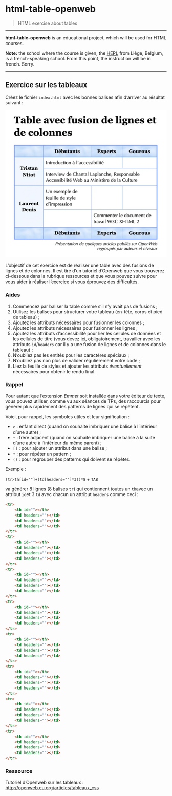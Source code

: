 # html-table-openweb

> HTML exercise about tables

* * *

**html-table-openweb** is an educational project, which will be used for HTML courses.

**Note:** the school where the course is given, the [HEPL](http://www.provincedeliege.be/hauteecole) from Liège,
Belgium, is a french-speaking school. From this point, the instruction will be in french. Sorry.

* * *

## Exercice sur les tableaux

Créez le fichier `index.html` avec les bonnes balises afin d’arriver au résultat suivant :

![Résultat attendu](./assets-starter/rendu.webp)

L’objectif de cet exercice est de réaliser une table avec des fusions de lignes et de colonnes. Il est tiré d’un
tutoriel d’Openweb que vous trouverez ci-dessous dans la rubrique ressources et que vous pouvez suivre pour vous aider à
réaliser l’exercice si vous éprouvez des difficultés.

### Aides

1. Commencez par baliser la table comme s’il n’y avait pas de fusions ;
2. Utilisez les balises pour structurer votre tableau (en-tête, corps et pied de tableau) ;
3. Ajoutez les attributs nécessaires pour fusionner les colonnes ;
4. Ajoutez les attributs nécessaires pour fusionner les lignes ;
5. Ajoutez les attributs d’accessibilité pour lier les cellules de données et les cellules de titre (vous devez ici,
   obligatoirement, travailler avec les attributs `id`/`headers` car il y a une fusion de lignes et de colonnes dans le
   tableau) ;
6. N’oubliez pas les entités pour les caractères spéciaux ;
7. N’oubliez pas non plus de valider régulièrement votre code ;
8. Liez la feuille de styles et ajouter les attributs *éventuellement* nécessaires pour obtenir le rendu final.

### Rappel

Pour autant que l’extension *Emmet* soit installée dans votre éditeur de texte, vous pouvez utiliser, comme vu aux
séances de TPs, des raccourcis pour générer plus rapidement des patterns de lignes qui se répètent.

Voici, pour rappel, les symboles utiles et leur signification :

- `>` : enfant direct (quand on souhaite imbriquer une balise à l’intérieur d’une autre) ;
- `+` : frère adjacent (quand on souhaite imbriquer une balise à la suite d’une autre à l’intérieur du même parent) ;
- `[]` : pour ajouter un attribut dans une balise ;
- `*` : pour répéter un pattern ;
- `()` : pour regrouper des patterns qui doivent se répéter.

Exemple :

`(tr>th[id=""]+(td[headers=""]*3))*8` + `TAB`

va générer 8 lignes (8 balises `tr`) qui contiennent toutes un `th`avec un attribut `id`et 3 `td` avec chacun un attribut `headers` comme ceci :

```html 
<tr>
	<th id=""></th>
	<td headers=""></td>
	<td headers=""></td>
	<td headers=""></td>
</tr>
<tr>
	<th id=""></th>
	<td headers=""></td>
	<td headers=""></td>
	<td headers=""></td>
</tr>
<tr>
	<th id=""></th>
	<td headers=""></td>
	<td headers=""></td>
	<td headers=""></td>
</tr>
<tr>
	<th id=""></th>
	<td headers=""></td>
	<td headers=""></td>
	<td headers=""></td>
</tr>
<tr>
	<th id=""></th>
	<td headers=""></td>
	<td headers=""></td>
	<td headers=""></td>
</tr>
<tr>
	<th id=""></th>
	<td headers=""></td>
	<td headers=""></td>
	<td headers=""></td>
</tr>
<tr>
	<th id=""></th>
	<td headers=""></td>
	<td headers=""></td>
	<td headers=""></td>
</tr>
<tr>
	<th id=""></th>
	<td headers=""></td>
	<td headers=""></td>
	<td headers=""></td>
</tr>
```

### Ressource

Tutoriel d’Openweb sur les tableaux : http://openweb.eu.org/articles/tableaux_css
